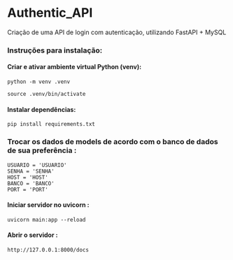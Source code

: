 # Authentic_API
Criação de uma API de login com autenticação, utilizando FastAPI + MySQL


### <strong>Instruções para instalação</strong>:

#### Criar e ativar ambiente virtual Python (venv):
```python -m venv .venv```

```source .venv/bin/activate```

#### <strong>Instalar dependências</strong>:

```pip install requirements.txt```

### <strong> Trocar os dados de models de acordo com o banco de dados de sua preferência </strong>:

```
USUARIO = 'USUARIO'
SENHA = 'SENHA'
HOST = 'HOST'
BANCO = 'BANCO'
PORT = 'PORT'
```

#### <strong>Iniciar servidor no uvicorn </strong>:
```uvicorn main:app --reload```

#### <strong>Abrir o servidor </strong>:
```http://127.0.0.1:8000/docs```


